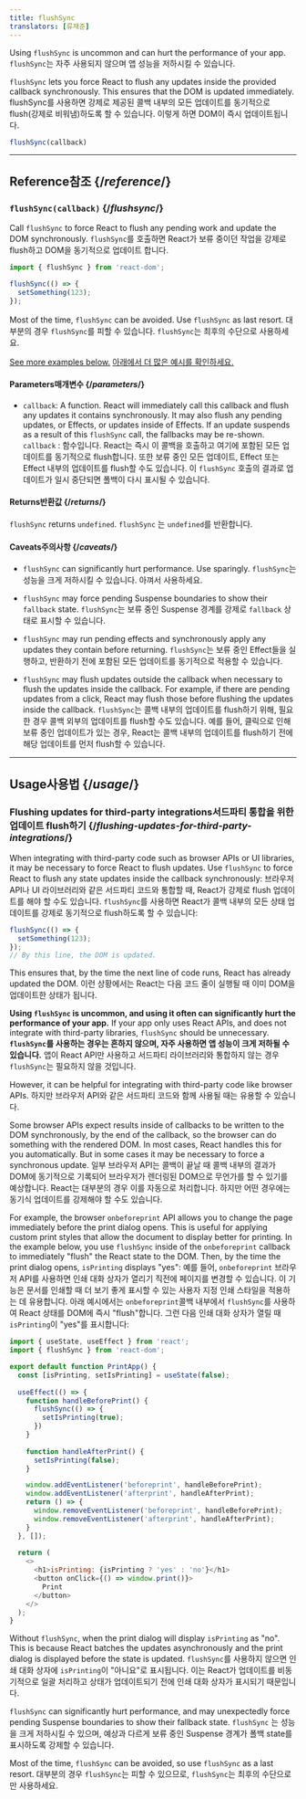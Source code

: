 ```yaml
---
title: flushSync
translators: [류재준]
---
```


<Pitfall>

Using `flushSync` is uncommon and can hurt the performance of your app.
<Trans>`flushSync`는 자주 사용되지 않으며 앱 성능을 저하시킬 수 있습니다.</Trans>

</Pitfall>

<Intro>

`flushSync` lets you force React to flush any updates inside the provided callback synchronously. This ensures that the DOM is updated immediately.
<Trans>flushSync를 사용하면 강제로 제공된 콜백 내부의 모든 업데이트를 동기적으로 flush(강제로 비워냄)하도록 할 수 있습니다. 이렇게 하면 DOM이 즉시 업데이트됩니다.</Trans>

```js
flushSync(callback)
```

</Intro>

<InlineToc />

---

## Reference<Trans>참조</Trans> {/*reference*/}

### `flushSync(callback)` {/*flushsync*/}

Call `flushSync` to force React to flush any pending work and update the DOM synchronously.
<Trans>`flushSync`를 호출하면 React가 보류 중이던 작업을 강제로 flush하고 DOM을 동기적으로 업데이트 합니다.</Trans>

```js
import { flushSync } from 'react-dom';

flushSync(() => {
  setSomething(123);
});
```

Most of the time, `flushSync` can be avoided. Use `flushSync` as last resort.
<Trans>대부분의 경우 `flushSync`를 피할 수 있습니다. `flushSync`는 최후의 수단으로 사용하세요.</Trans>

[See more examples below.](#usage)
<Trans>[아래에서 더 많은 예시를 확인하세요.](#usage)</Trans>

#### Parameters<Trans>매개변수</Trans> {/*parameters*/}

* `callback`: A function. React will immediately call this callback and flush any updates it contains synchronously. It may also flush any pending updates, or Effects, or updates inside of Effects. If an update suspends as a result of this `flushSync` call, the fallbacks may be re-shown.
<Trans outdent>`callback` : 함수입니다. React는 즉시 이 콜백을 호출하고 여기에 포함된 모든 업데이트를 동기적으로 flush합니다. 또한 보류 중인 모든 업데이트, Effect 또는 Effect 내부의 업데이트를 flush할 수도 있습니다. 이 `flushSync` 호출의 결과로 업데이트가 일시 중단되면 폴백이 다시 표시될 수 있습니다.</Trans>

#### Returns<Trans>반환값</Trans> {/*returns*/}

`flushSync` returns `undefined`.
<Trans>`flushSync` 는 `undefined`를 반환합니다.</Trans>

#### Caveats<Trans>주의사항</Trans> {/*caveats*/}

* `flushSync` can significantly hurt performance. Use sparingly.
<Trans>`flushSync`는 성능을 크게 저하시킬 수 있습니다. 아껴서 사용하세요.</Trans>

* `flushSync` may force pending Suspense boundaries to show their `fallback` state.
<Trans>`flushSync`는 보류 중인 Suspense 경계를 강제로 `fallback` 상태로 표시할 수 있습니다.</Trans>

* `flushSync` may run pending effects and synchronously apply any updates they contain before returning.
<Trans>`flushSync`는 보류 중인 Effect들을 실행하고, 반환하기 전에 포함된 모든 업데이트를 동기적으로 적용할 수 있습니다.</Trans>

* `flushSync` may flush updates outside the callback when necessary to flush the updates inside the callback. For example, if there are pending updates from a click, React may flush those before flushing the updates inside the callback.
<Trans>`flushSync`는 콜백 내부의 업데이트를 flush하기 위해, 필요한 경우 콜백 외부의 업데이트를 flush할 수도 있습니다. 예를 들어, 클릭으로 인해 보류 중인 업데이트가 있는 경우, React는 콜백 내부의 업데이트를 flush하기 전에 해당 업데이트를 먼저 flush할 수 있습니다.</Trans>

---

## Usage<Trans>사용법</Trans> {/*usage*/}

### Flushing updates for third-party integrations<Trans>서드파티 통합을 위한 업데이트 flush하기</Trans> {/*flushing-updates-for-third-party-integrations*/}

When integrating with third-party code such as browser APIs or UI libraries, it may be necessary to force React to flush updates. Use `flushSync` to force React to flush any <CodeStep step={1}>state updates</CodeStep> inside the callback synchronously:
<Trans>브라우저 API나 UI 라이브러리와 같은 서드파티 코드와 통합할 때, React가 강제로 flush 업데이트를 해야 할 수도 있습니다. `flushSync`를 사용하면 React가 콜백 내부의 <CodeStep step={1}>모든 상태 업데이트</CodeStep>를 강제로 동기적으로 flush하도록 할 수 있습니다:</Trans>

```js [[1, 2, "setSomething(123)"]]
flushSync(() => {
  setSomething(123);
});
// By this line, the DOM is updated.
```

This ensures that, by the time the next line of code runs, React has already updated the DOM.
<Trans>이런 상황에서는 React는 다음 코드 줄이 실행될 때 이미 DOM을 업데이트한 상태가 됩니다.</Trans>

**Using `flushSync` is uncommon, and using it often can significantly hurt the performance of your app.** If your app only uses React APIs, and does not integrate with third-party libraries, `flushSync` should be unnecessary.
<Trans>**`flushSync`를 사용하는 경우는 흔하지 않으며, 자주 사용하면 앱 성능이 크게 저하될 수 있습니다.** 앱이 React API만 사용하고 서드파티 라이브러리와 통합하지 않는 경우 `flushSync`는 필요하지 않을 것입니다.</Trans>

However, it can be helpful for integrating with third-party code like browser APIs.
<Trans>하지만 브라우저 API와 같은 서드파티 코드와 함께 사용될 때는 유용할 수 있습니다.</Trans>

Some browser APIs expect results inside of callbacks to be written to the DOM synchronously, by the end of the callback, so the browser can do something with the rendered DOM. In most cases, React handles this for you automatically. But in some cases it may be necessary to force a synchronous update.
<Trans>일부 브라우저 API는 콜백이 끝날 때 콜백 내부의 결과가 DOM에 동기적으로 기록되어 브라우저가 렌더링된 DOM으로 무언가를 할 수 있기를 예상합니다. React는 대부분의 경우 이를 자동으로 처리합니다. 하지만 어떤 경우에는 동기식 업데이트를 강제해야 할 수도 있습니다.</Trans>

For example, the browser `onbeforeprint` API allows you to change the page immediately before the print dialog opens. This is useful for applying custom print styles that allow the document to display better for printing. In the example below, you use `flushSync` inside of the `onbeforeprint` callback to immediately "flush" the React state to the DOM. Then, by the time the print dialog opens, `isPrinting` displays "yes":
<Trans>예를 들어, `onbeforeprint` 브라우저 API를 사용하면 인쇄 대화 상자가 열리기 직전에 페이지를 변경할 수 있습니다. 이 기능은 문서를 인쇄할 때 더 보기 좋게 표시할 수 있는 사용자 지정 인쇄 스타일을 적용하는 데 유용합니다. 아래 예시에서는 `onbeforeprint`콜백 내부에서 `flushSync`를 사용하여 React 상태를 DOM에 즉시 "flush"합니다. 그런 다음 인쇄 대화 상자가 열릴 때 `isPrinting`이 "yes"를 표시합니다:</Trans>

<Sandpack>

```js App.js active
import { useState, useEffect } from 'react';
import { flushSync } from 'react-dom';

export default function PrintApp() {
  const [isPrinting, setIsPrinting] = useState(false);
  
  useEffect(() => {
    function handleBeforePrint() {
      flushSync(() => {
        setIsPrinting(true);
      })
    }
    
    function handleAfterPrint() {
      setIsPrinting(false);
    }

    window.addEventListener('beforeprint', handleBeforePrint);
    window.addEventListener('afterprint', handleAfterPrint);
    return () => {
      window.removeEventListener('beforeprint', handleBeforePrint);
      window.removeEventListener('afterprint', handleAfterPrint);
    }
  }, []);
  
  return (
    <>
      <h1>isPrinting: {isPrinting ? 'yes' : 'no'}</h1>
      <button onClick={() => window.print()}>
        Print
      </button>
    </>
  );
}
```

</Sandpack>

Without `flushSync`, when the print dialog will display `isPrinting` as "no". This is because React batches the updates asynchronously and the print dialog is displayed before the state is updated.
<Trans>`flushSync`를 사용하지 않으면 인쇄 대화 상자에 `isPrinting`이 "아니요"로 표시됩니다. 이는 React가 업데이트를 비동기적으로 일괄 처리하고 상태가 업데이트되기 전에 인쇄 대화 상자가 표시되기 때문입니다.</Trans>

<Pitfall>

`flushSync` can significantly hurt performance, and may unexpectedly force pending Suspense boundaries to show their fallback state.
<Trans>`flushSync` 는 성능을 크게 저하시킬 수 있으며, 예상과 다르게 보류 중인 Suspense 경계가 폴백 state를 표시하도록 강제할 수 있습니다.</Trans>

Most of the time, `flushSync` can be avoided, so use `flushSync` as a last resort.
<Trans>대부분의 경우 `flushSync`는 피할 수 있으므로, `flushSync`는 최후의 수단으로만 사용하세요.</Trans>

</Pitfall>
